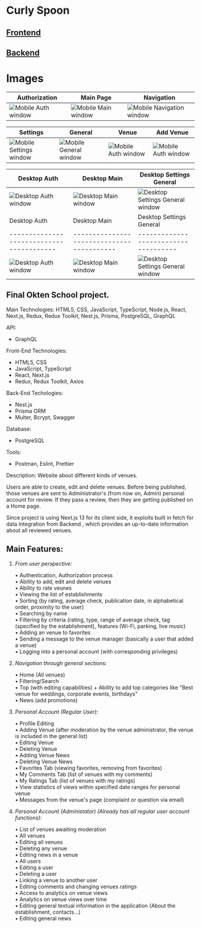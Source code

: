 # Curly Spoon

## [Frontend](https://github.com/RomanKosmyna/curly-spoon-frontend)
## [Backend](https://github.com/RomanKosmyna/curly-spoon-backend)

# Images

| Authorization                          | Main Page                               | Navigation                         |
|----------------------------------------|-----------------------------------------|------------------------------------|
| ![Mobile Auth window](https://github.com/RomanKosmyna/curly-spoon-images/blob/main/mobile-auth.jpg) | ![Mobile Main window](https://github.com/RomanKosmyna/curly-spoon-images/blob/main/mobile-main.png) | ![Mobile Navigation window](https://github.com/RomanKosmyna/curly-spoon-images/blob/main/mobile-nav.png) |

| Settings                               | General                                 | Venue                              | Add Venue                          |
|----------------------------------------|-----------------------------------------|------------------------------------|------------------------------------|
| ![Mobile Settings window](https://github.com/RomanKosmyna/curly-spoon-images/blob/main/mobile-settings.png) | ![Mobile General window](https://github.com/RomanKosmyna/curly-spoon-images/blob/main/mobile-general.png) | ![Mobile Auth window](https://github.com/RomanKosmyna/curly-spoon-images/blob/main/mobile-venue.png) | ![Mobile Auth window](https://github.com/RomanKosmyna/curly-spoon-images/blob/main/mobile-add-venue.png) |

| Desktop Auth                          | Desktop Main                          | Desktop Settings General                 |
|----------------------------------------|-----------------------------------------|------------------------------------|
| ![Desktop Auth window](https://github.com/RomanKosmyna/curly-spoon-images/blob/main/desk-auth.png) | ![Desktop Main window](https://github.com/RomanKosmyna/curly-spoon-images/blob/main/desk-main.png) | ![Desktop Settings General window](https://github.com/RomanKosmyna/curly-spoon-images/blob/main/desk-settings-general.png) |
| Desktop Auth                          | Desktop Main                          | Desktop Settings General                 | Desktop Venues                           | Desktop Add Venue                        |
|----------------------------------------|-----------------------------------------|------------------------------------|------------------------------------|------------------------------------|
| ![Desktop Auth window](https://github.com/RomanKosmyna/curly-spoon-images/blob/main/desk-auth.png) | ![Desktop Main window](https://github.com/RomanKosmyna/curly-spoon-images/blob/main/desk-main.png) | ![Desktop Settings General window](https://github.com/RomanKosmyna/curly-spoon-images/blob/main/desk-settings-general.png) | ![Desktop Venues window](https://github.com/RomanKosmyna/curly-spoon-images/blob/main/desk-venues.png)



## Final Okten School project.

Main Technologies:
HTML5, CSS, JavaScript, TypeScript, Node.js, React, Next.js, Redux, Redux Toolkit, Nest.js, Prisma, PostgreSQL, GraphQL

API:
- GraphQL

Front-End Technologies:
- HTML5, CSS
- JavaScript, TypeScript
- React, Next.js
- Redux, Redux Toolkit, Axios

Back-End Techologies:
- Nest.js
- Prisma ORM
- Multer, Bcrypt, Swagger

Database:
- PostgreSQL

Tools:
- Postman, Eslint, Prettier

Description:
Website about different kinds of venues. 

Users are able to create, edit and delete venues. Before being published, those venues are sent to Administrator's (from now on, Admin) personal account for review.
If they pass a review, then they are getting published on a Home page.

Since project is using Next.js 13 for its client side, it exploits built in fetch for data integration from Backend , which provides an up-to-date information about all reviewed venues.

## Main Features:

 1) _From user perspective:_

    • Authentication, Authorization process
    <br/>
    • Ability to add, edit and delete venues
    <br/>
    • Ability to rate veunes
    <br/>
    • Viewing the list of establishments
    <br/>
    • Sorting (by rating, average check, publication date, in alphabetical order, proximity to the user)
    <br/>
    • Searching by name
    <br/>
    • Filtering by criteria (rating, type, range of average check, tag (specified by the establishment), features (Wi-Fi, parking, live music)
    <br/>
    • Adding an venue to favorites
    <br/>
    • Sending a message to the venue manager (basically a user that added a venue)
    <br/>
    • Logging into a personal account (with corresponding privileges)
  
  
2) _Navigation through general sections:_

    • Home (All venues)
    <br/>
    • Filtering/Search
    <br/>
    • Top (with editing capabilities) + Ability to add top categories like "Best venue for weddings, corporate events, birthdays"
    <br/>
    • News (add promotions)
 
 
3) _Personal Account (Regular User):_

    • Profile Editing
    <br/>
    • Adding Venue (after moderation by the venue administrator, the venue is included in the general list)
    <br/>
    • Editing Venue
    <br/>
    • Deleting Venue
    <br/>
    • Adding Venue News
    <br/>
    • Deleting Venue News
    <br/>
    • Favorites Tab (viewing favorites, removing from favorites)
    <br/>
    • My Comments Tab (list of venues with my comments)
    <br/>
    • My Ratings Tab (list of venues with my ratings)
    <br/>
    • View statistics of views within specified date ranges for personal venue
    <br/>
    • Messages from the venue's page (complaint or question via email)
    
4) _Personal Account (Administator) (Already has all regular user account functions):_

    • List of venues awaiting moderation
    <br/>
    • All venues
    <br/>
    • Editing all venues
    <br/>
    • Deleting any venue
    <br/>
    • Editing news in a venue 
    <br/>
    • All users
    <br/>
    • Editing a user
    <br/>
    • Deleting a user
    <br/>
    • Linking a venue to another user
    <br/>
    • Editing comments and changing venues ratings
    <br/>
    • Access to analytics on venue views
    <br/>
    • Analytics on venue views over time
    <br/>
    • Editing general textual information in the application (About the establishment, contacts...)
    <br/>
    • Editing general news
